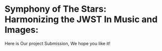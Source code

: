 # Symphony of The Stars: Harmonizing the JWST In Music and Images:
Here is Our project Submission, We hope you like it!
